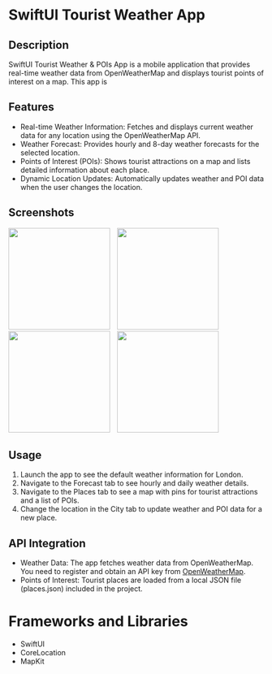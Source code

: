 # SwiftUI Tourist Weather App

## Description
SwiftUI Tourist Weather & POIs App is a mobile application that provides real-time weather data from OpenWeatherMap and displays tourist points of interest on a map. This app is 

## Features
+ Real-time Weather Information: Fetches and displays current weather data for any location using the OpenWeatherMap API.
+ Weather Forecast: Provides hourly and 8-day weather forecasts for the selected location.
+ Points of Interest (POIs): Shows tourist attractions on a map and lists detailed information about each place.
+ Dynamic Location Updates: Automatically updates weather and POI data when the user changes the location.

## Screenshots

<img src="https://github.com/ChitharaKarunasekera/SwiftUI-Tourist-Weather-App/assets/78892816/930b609d-b3c9-4f05-a357-1e3b59d5edc6" width="200" style="margin-right: 10px;">
<img src="https://github.com/ChitharaKarunasekera/SwiftUI-Tourist-Weather-App/assets/78892816/dfc87945-334d-4b67-ae95-13c5ad166889" width="200" style="margin-right: 10px;">
<img src="https://github.com/ChitharaKarunasekera/SwiftUI-Tourist-Weather-App/assets/78892816/86eec247-423e-4ea1-aa5a-9a974be88ef0" width="200" style="margin-right: 10px;">
<img src="https://github.com/ChitharaKarunasekera/SwiftUI-Tourist-Weather-App/assets/78892816/9705904e-43e4-4d60-904c-2cf1dc40e0ab"
width="200" style="margin-right: 10px;">

## Usage
1. Launch the app to see the default weather information for London.
2. Navigate to the Forecast tab to see hourly and daily weather details.
3. Navigate to the Places tab to see a map with pins for tourist attractions and a list of POIs.
4. Change the location in the City tab to update weather and POI data for a new place.

## API Integration
+ Weather Data: The app fetches weather data from OpenWeatherMap. You need to register and obtain an API key from [OpenWeatherMap](https://openweathermap.org/api).
+ Points of Interest: Tourist places are loaded from a local JSON file (places.json) included in the project.

# Frameworks and Libraries
+ SwiftUI
+ CoreLocation
+ MapKit
